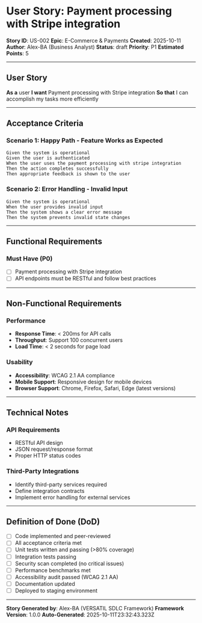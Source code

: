 # User Story: Payment processing with Stripe integration

**Story ID**: US-002
**Epic**: E-Commerce & Payments
**Created**: 2025-10-11
**Author**: Alex-BA (Business Analyst)
**Status**: draft
**Priority**: P1
**Estimated Points**: 5

---

## User Story

**As a** user
**I want** Payment processing with Stripe integration
**So that** I can accomplish my tasks more efficiently

---

## Acceptance Criteria

### Scenario 1: Happy Path - Feature Works as Expected

```gherkin
Given the system is operational
Given the user is authenticated
When the user uses the payment processing with stripe integration
Then the action completes successfully
Then appropriate feedback is shown to the user
```

### Scenario 2: Error Handling - Invalid Input

```gherkin
Given the system is operational
When the user provides invalid input
Then the system shows a clear error message
Then the system prevents invalid state changes
```

---

## Functional Requirements

### Must Have (P0)
- [ ] Payment processing with Stripe integration
- [ ] API endpoints must be RESTful and follow best practices

---

## Non-Functional Requirements

### Performance
- **Response Time**: < 200ms for API calls
- **Throughput**: Support 100 concurrent users
- **Load Time**: < 2 seconds for page load

### Usability
- **Accessibility**: WCAG 2.1 AA compliance
- **Mobile Support**: Responsive design for mobile devices
- **Browser Support**: Chrome, Firefox, Safari, Edge (latest versions)

---

## Technical Notes

### API Requirements
- RESTful API design
- JSON request/response format
- Proper HTTP status codes

### Third-Party Integrations
- Identify third-party services required
- Define integration contracts
- Implement error handling for external services

---

## Definition of Done (DoD)

- [ ] Code implemented and peer-reviewed
- [ ] All acceptance criteria met
- [ ] Unit tests written and passing (>80% coverage)
- [ ] Integration tests passing
- [ ] Security scan completed (no critical issues)
- [ ] Performance benchmarks met
- [ ] Accessibility audit passed (WCAG 2.1 AA)
- [ ] Documentation updated
- [ ] Deployed to staging environment

---

**Story Generated by**: Alex-BA (VERSATIL SDLC Framework)
**Framework Version**: 1.0.0
**Auto-Generated**: 2025-10-11T23:32:43.323Z
